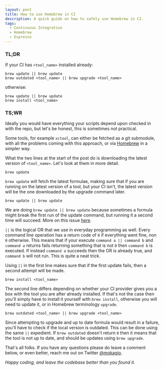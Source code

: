 ```yaml
---
layout: post
title: How to use Homebrew in CI
description: A quick guide on how to safely use Homebrew in CI.
tags:
  - Continuous Integration
  - Homebrew
  - Espresso
---
```


### TL;DR

If your CI has `<tool_name>` installed already:

```
brew update || brew update
brew outdated <tool_name> || brew upgrade <tool_name>
```

otherwise:

```
brew update || brew update
brew install <tool_name>
```

### TS;WR

Ideally you would have everything your scripts depend upon checked in with the repo, but let's be honest, this is sometimes not practical.

Some tools, for example `xctool`, can either be fetched as a git submodule, with all the problems coming with this approach, or via [Homebrew](http://brew.sh/) in a simpler way.

What the two lines at the start of the post do is downloading the latest version of `<tool_name>`. Let's look at them in more detail.

```
brew update
```

`brew update` will fetch the latest formulae, making sure that if you are running on the latest version of a tool, but your CI isn't, the latest version will be the one downloaded by the upgrade command later.

```
brew update || brew update
```

We are doing `brew update || brew update` because sometimes a formula might break the first run of the update command, but running it a second time will succeed. More on this issue [here](https://github.com/Homebrew/homebrew/issues/45616).

`||` is the logical OR that we use in everyday programming as well. Every command line operation has a return code of `0` if everything went fine, non `0` otherwise. This means that if your execute `command a || command b` and `command a` returns fails returning something that is not `0` then `command b` is executed. If instead `command a` succeeds then the OR is already true, and `command b` will not run. This is quite a neat trick.

Using `||` in the first line makes sure that if the first update fails, then a second attempt will be made.

```
brew install <tool_name>
```

The second line differs depending on whether your CI provider gives you a box with the tool you are after already installed. If that's not the case then you'll simply have to install it yourself with `brew install`, otherwise you will need to update it, or in Homebrew terminology `upgrade`.

```
brew outdated <tool_name> || brew upgrade <tool_name>
```

Since attempting to upgrade and up to date formula would result in a failure, you'll have to check if the local version is outdated. This can be done using the same `||` expedient. If `brew outdated` doesn't return `0` then it means that the tool is not up to date, and should be updates using `brew upgrade`.

That's all folks. If you have any questions please do leave a comment below, or even better, reach me out on Twitter [@mokagio](https://twitter.com/mokagio).

_Happy coding, and leave the codebase better than you found it._
